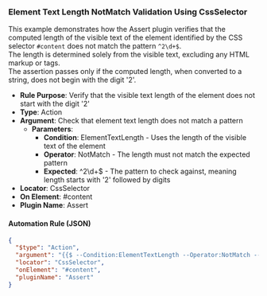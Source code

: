 ### Element Text Length NotMatch Validation Using CssSelector

This example demonstrates how the Assert plugin verifies that the computed length of the visible text of the element identified by the CSS selector `#content` does not match the pattern `^2\d+$`.  
The length is determined solely from the visible text, excluding any HTML markup or tags.  
The assertion passes only if the computed length, when converted to a string, does not begin with the digit '2'.

- **Rule Purpose**: Verify that the visible text length of the element does not start with the digit '2'  
- **Type**: Action  
- **Argument**: Check that element text length does not match a pattern  
  - **Parameters**:  
    - **Condition**: ElementTextLength - Uses the length of the visible text of the element  
    - **Operator**: NotMatch - The length must not match the expected pattern  
    - **Expected**: ^2\d+$ - The pattern to check against, meaning length starts with '2' followed by digits  
- **Locator**: CssSelector  
- **On Element**: #content  
- **Plugin Name**: Assert  

#### Automation Rule (JSON)

```json
{
  "$type": "Action",
  "argument": "{{$ --Condition:ElementTextLength --Operator:NotMatch --Expected:^2\\d+$}}",
  "locator": "CssSelector",
  "onElement": "#content",
  "pluginName": "Assert"
}
```
